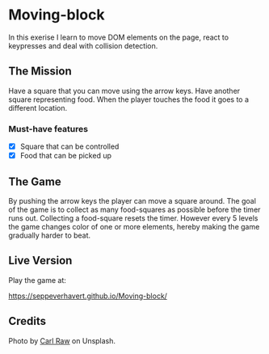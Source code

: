 
#  Moving-block

In this exerise I learn to move DOM elements on the page, react to keypresses and deal with collision detection.

##  The Mission

Have a square that you can move using the arrow keys. Have another square representing food. When the player touches the food it goes to a different location.

###  Must-have features

-  [x] Square that can be controlled
-  [x] Food that can be picked up

##  The Game

By pushing the arrow keys the player can move a square around. The goal of the game is to collect as many food-squares as possible before the timer runs out. Collecting a food-square resets the timer. However every 5 levels the game changes color of one or more elements, hereby making the game gradually harder to beat.

##  Live Version

Play the game at:

https://seppeverhavert.github.io/Moving-block/


##  Credits

Photo by [Carl Raw](https://unsplash.com/@carltraw?utm_medium=referral&utm_campaign=photographer-credit&utm_content=creditBadge)  on Unsplash.
